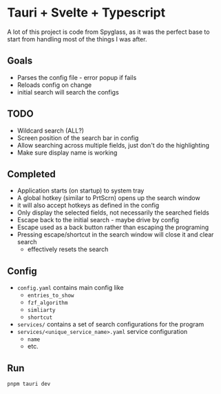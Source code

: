 # Tauri + Svelte + Typescript

A lot of this project is code from Spyglass, as it was the perfect base to start
from handling most of the things I was after.

## Goals

- Parses the config file - error popup if fails
- Reloads config on change
- initial search will search the configs

## TODO

- Wildcard search (ALL?)
- Screen position of the search bar in config
- Allow searching across multiple fields, just don't do the highlighting
- Make sure display name is working

## Completed

- Application starts (on startup) to system tray
- A global hotkey (similar to PrtScrn) opens up the search window
- it will also accept hotkeys as defined in the config
- Only display the selected fields, not necessarily the searched fields
- Escape back to the initial search - maybe drive by config
- Escape used as a back button rather than escaping the programing
- Pressing escape/shortcut in the search window will close it and clear search
  - effectively resets the search


## Config

- `config.yaml` contains main config like
  - `entries_to_show`
  - `fzf_algorithm`
  - `simliarty`
  - `shortcut`
- `services/` contains a set of search configurations for the program
- `services/<unique_service_name>.yaml` service configuration
  - `name`
  - etc.

## Run

`pnpm tauri dev`
